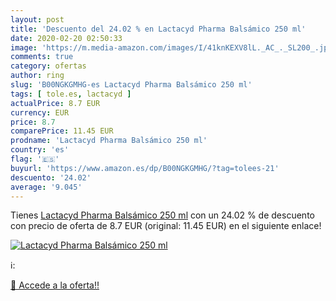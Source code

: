 ```yaml
---
layout: post
title: 'Descuento del 24.02 % en Lactacyd Pharma Balsámico 250 ml'
date: 2020-02-20 02:50:33
image: 'https://m.media-amazon.com/images/I/41knKEXV8lL._AC_._SL200_.jpg'
comments: true
category: ofertas
author: ring
slug: 'B00NGKGMHG-es Lactacyd Pharma Balsámico 250 ml'
tags: [ tole.es, lactacyd ]
actualPrice: 8.7 EUR
currency: EUR
price: 8.7
comparePrice: 11.45 EUR
prodname: 'Lactacyd Pharma Balsámico 250 ml'
country: 'es'
flag: '🇪🇸'
buyurl: 'https://www.amazon.es/dp/B00NGKGMHG/?tag=tolees-21'
descuento: '24.02'
average: '9.045'
---
```


Tienes [Lactacyd Pharma Balsámico 250 ml](https://www.amazon.es/dp/B00NGKGMHG/?tag=tolees-21) con un 24.02 % de descuento con precio de oferta de 8.7 EUR (original: 11.45 EUR) en el siguiente enlace!

[![Lactacyd Pharma Balsámico 250 ml](https://m.media-amazon.com/images/I/41knKEXV8lL._AC_._SL200_.jpg)](https://www.amazon.es/dp/B00NGKGMHG/?tag=tolees-21)

ℹ️:


[🛒 Accede a la oferta!!](https://www.amazon.es/dp/B00NGKGMHG/?tag=tolees-21)
